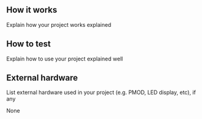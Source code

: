 <!---

This file is used to generate your project datasheet. Please fill in the information below and delete any unused
sections.

You can also include images in this folder and reference them in the markdown. Each image must be less than
512 kb in size, and the combined size of all images must be less than 1 MB.
-->

## How it works

Explain how your project works
explained

## How to test

Explain how to use your project
explained well 

## External hardware

List external hardware used in your project (e.g. PMOD, LED display, etc), if any

None